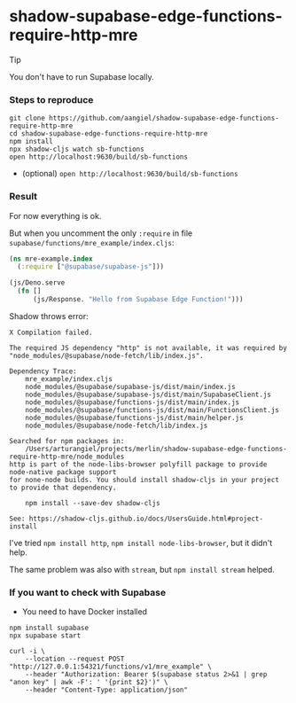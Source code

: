 # shadow-supabase-edge-functions-require-http-mre

> [!TIP]
> You don't have to run Supabase locally.

### Steps to reproduce 

```shell
git clone https://github.com/aangiel/shadow-supabase-edge-functions-require-http-mre
cd shadow-supabase-edge-functions-require-http-mre
npm install
npx shadow-cljs watch sb-functions
open http://localhost:9630/build/sb-functions
```

* (optional) `open http://localhost:9630/build/sb-functions` 

### Result

For now everything is ok.

But when you uncomment the only `:require` in file `supabase/functions/mre_example/index.cljs`:

```clojure
(ns mre-example.index
  (:require ["@supabase/supabase-js"]))

(js/Deno.serve
  (fn []
      (js/Response. "Hello from Supabase Edge Function!")))
```

Shadow throws error:
```
X Compilation failed.

The required JS dependency "http" is not available, it was required by "node_modules/@supabase/node-fetch/lib/index.js".

Dependency Trace:
	mre_example/index.cljs
	node_modules/@supabase/supabase-js/dist/main/index.js
	node_modules/@supabase/supabase-js/dist/main/SupabaseClient.js
	node_modules/@supabase/functions-js/dist/main/index.js
	node_modules/@supabase/functions-js/dist/main/FunctionsClient.js
	node_modules/@supabase/functions-js/dist/main/helper.js
	node_modules/@supabase/node-fetch/lib/index.js

Searched for npm packages in:
	/Users/arturangiel/projects/merlin/shadow-supabase-edge-functions-require-http-mre/node_modules
http is part of the node-libs-browser polyfill package to provide node-native package support
for none-node builds. You should install shadow-cljs in your project to provide that dependency.

	npm install --save-dev shadow-cljs

See: https://shadow-cljs.github.io/docs/UsersGuide.html#project-install

```

I've tried `npm install http`, `npm install node-libs-browser`, but it didn't help.

The same problem was also with `stream`, but `npm install stream` helped.

### If you want to check with Supabase

* You need to have Docker installed

```shell
npm install supabase
npx supabase start

curl -i \
    --location --request POST "http://127.0.0.1:54321/functions/v1/mre_example" \
    --header "Authorization: Bearer $(supabase status 2>&1 | grep "anon key" | awk -F': ' '{print $2}')" \
    --header "Content-Type: application/json"
```